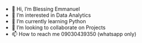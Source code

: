 - 👋 Hi, I’m Blessing Emmanuel
- 👀 I’m interested in Data Analytics
- 🌱 I’m currently learning Python
- 💞️ I’m looking to collaborate on Projects
- 📫 How to reach me 09030439350 (whatsapp only)

<!---
Prettybliss/Prettybliss is a ✨ special ✨ repository because its `README.md` (this file) appears on your GitHub profile.
You can click the Preview link to take a look at your changes.
--->
